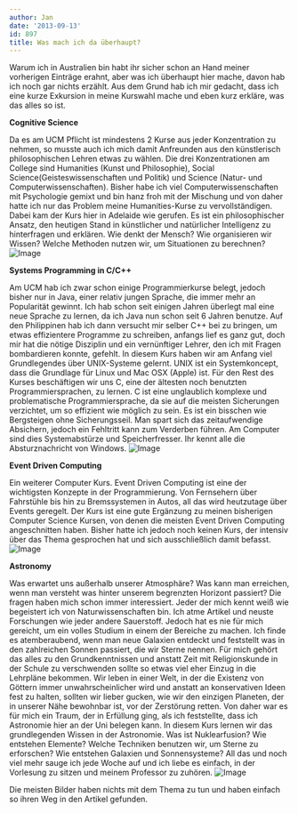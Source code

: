 ```yaml
---
author: Jan
date: '2013-09-13'
id: 897
title: Was mach ich da überhaupt?
---
```


Warum ich in Australien bin habt ihr sicher schon an Hand meiner vorherigen Einträge erahnt, aber was ich überhaupt hier mache, davon hab ich noch gar nichts erzählt. Aus dem Grund hab ich mir gedacht, dass ich eine kurze Exkursion in meine Kurswahl mache und eben kurz erkläre, was das alles so ist.

**Cognitive Science**

Da es am UCM Pflicht ist mindestens 2 Kurse aus jeder Konzentration zu nehmen, so musste auch ich mich damit Anfreunden aus den künstlerisch philosophischen Lehren etwas zu wählen. Die drei Konzentrationen am College sind Humanities (Kunst und Philosophie), Social Science(Geisteswissenschaften und Politik) und Science (Natur- und Computerwissenschaften). Bisher habe ich viel Computerwissenschaften mit Psychologie gemixt und bin hanz froh mit der Mischung und von daher hatte ich nur das Problem meine Humanities-Kurse zu vervollständigen. Dabei kam der Kurs hier in Adelaide wie gerufen. Es ist ein philosophischer Ansatz, den heutigen Stand in künstlicher und natürlicher Intelligenz zu hinterfragen und erklären. Wie denkt der Mensch? Wie organisieren wir Wissen? Welche Methoden nutzen wir, um Situationen zu berechnen?
![Image](https://jan-steinke.de/wordpress/wp-content/uploads/2013/09/IMG_5349.jpg)

**Systems Programming in C/C++**

Am UCM hab ich zwar schon einige Programmierkurse belegt, jedoch bisher nur in Java, einer relativ jungen Sprache, die immer mehr an Popularität gewinnt. Ich hab schon seit einigen Jahren überlegt mal eine neue Sprache zu lernen, da ich Java nun schon seit 6 Jahren benutze. Auf den Philippinen hab ich dann versucht mir selber C++ bei zu bringen, um etwas effizientere Programme zu schreiben, anfangs lief es ganz gut, doch mir hat die nötige Disziplin und ein vernünftiger Lehrer, den ich mit Fragen bombardieren konnte, gefehlt. In diesem Kurs haben wir am Anfang viel Grundlegendes über UNIX-Systeme gelernt. UNIX ist ein Systemkoncept, dass die Grundlage für Linux und Mac OSX (Apple) ist. Für den Rest des Kurses beschäftigen wir uns C, eine der ältesten noch benutzten Programmiersprachen, zu lernen. C ist eine unglaublich komplexe und problematische Programmiersprache, da sie auf die meisten Sicherungen verzichtet, um so effizient wie möglich zu sein. Es ist ein bisschen wie Bergsteigen ohne Sicherungsseil. Man spart sich das zeitaufwendige Absichern, jedoch ein Fehltritt kann zum Verderben führen. Am Computer sind dies Systemabstürze und Speicherfresser. Ihr kennt alle die Absturznachricht von Windows.
![Image](https://jan-steinke.de/wordpress/wp-content/uploads/2013/09/House.jpg)

**Event Driven Computing**

Ein weiterer Computer Kurs. Event Driven Computing ist eine der wichtigsten Konzepte in der Programmierung. Von Fernsehern über Fahrstühle bis hin zu Bremssystemen in Autos, all das wird heutzutage über Events geregelt. Der Kurs ist eine gute Ergänzung zu meinen bisherigen Computer Science Kursen, von denen die meisten Event Driven Computing angeschnitten haben. Bisher hatte ich jedoch noch keinen Kurs, der intensiv über das Thema gesprochen hat und sich ausschließlich damit befasst.
![Image](https://jan-steinke.de/wordpress/wp-content/uploads/2013/09/IMG_5382.jpg)

**Astronomy**

Was erwartet uns außerhalb unserer Atmosphäre? Was kann man erreichen, wenn man versteht was hinter unserem begrenzten Horizont passiert? Die fragen haben mich schon immer interessiert. Jeder der mich kennt weiß wie begeistert ich von Naturwissenschaften bin. Ich atme Artikel und neuste Forschungen wie jeder andere Sauerstoff. Jedoch hat es nie für mich gereicht, um ein volles Studium in einem der Bereiche zu machen. Ich finde es atemberaubend, wenn man neue Galaxien entdeckt und feststellt was in den zahlreichen Sonnen passiert, die wir Sterne nennen. Für mich gehört das alles zu den Grundkenntnissen und anstatt Zeit mit Religionskunde in der Schule zu verschwenden sollte so etwas viel eher Einzug in die Lehrpläne bekommen. Wir leben in einer Welt, in der die Existenz von Göttern immer unwahrscheinlicher wird und anstatt an konservativen Ideen fest zu halten, sollten wir lieber gucken, wie wir den einzigen Planeten, der in unserer Nähe bewohnbar ist, vor der Zerstörung retten. Von daher war es für mich ein Traum, der in Erfüllung ging, als ich feststellte, dass ich Astronomie hier an der Uni belegen kann. In diesem Kurs lernen wir das grundlegenden Wissen in der Astronomie. Was ist Nuklearfusion? Wie entstehen Elemente? Welche Techniken benutzen wir, um Sterne zu erforschen? Wie entstehen Galaxien und Sonnensysteme? All das und noch viel mehr sauge ich jede Woche auf und ich liebe es einfach, in der Vorlesung zu sitzen und meinem Professor zu zuhören.
![Image](https://jan-steinke.de/wordpress/wp-content/uploads/2013/09/IMG_5564.png)

Die meisten Bilder haben nichts mit dem Thema zu tun und haben einfach so ihren Weg in den Artikel gefunden.
